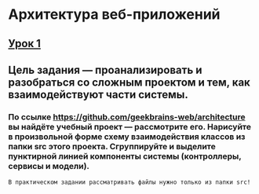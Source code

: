 # Архитектура веб-приложений

## [Урок 1]()

## Цель задания — проанализировать и разобраться со сложным проектом и тем, как взаимодействуют части системы.
### По ссылке https://github.com/geekbrains-web/architecture вы найдёте учебный проект — рассмотрите его. Нарисуйте в произвольной форме схему взаимодействия классов из папки src этого проекта. Сгруппируйте и выделите пунктирной линией компоненты системы (контроллеры, сервисы и модели).

`В практическом задании рассматривать файлы нужно только из папки src!`
